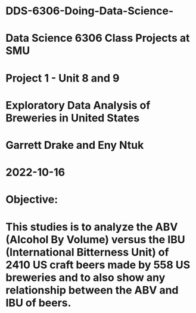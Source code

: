 # DDS-6306-Doing-Data-Science-
# Data Science 6306 Class Projects at SMU

# Project 1 - Unit 8 and 9
# Exploratory Data Analysis of Breweries in United States
# Garrett Drake and Eny Ntuk
# 2022-10-16

# Objective:
# This studies is to analyze the ABV (Alcohol By Volume) versus the IBU (International Bitterness Unit) of 2410 US craft beers made by 558 US breweries and to also show any relationship between the ABV and IBU of beers.
